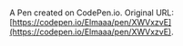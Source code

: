 # 

A Pen created on CodePen.io. Original URL: [https://codepen.io/Elmaaa/pen/XWVxzvE](https://codepen.io/Elmaaa/pen/XWVxzvE).

